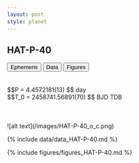 ```yaml
---
layout: post
style: planet
---
```

<script src="../js/planets.js"></script>

## HAT-P-40

<!-- Tab links -->
<div class="tab">
<button class="tablinks" onclick="openCity(event, 'Ephemeris')">Ephemeris</button>
<button class="tablinks" onclick="openCity(event, 'Data')">Data</button>
<button class="tablinks" onclick="openCity(event, 'Figures')">Figures</button>
</div>

<!-- Tab content -->
<div id="Ephemeris" class="tabcontent" markdown="1">
<br/><br/>
$$P = 4.4572181(13) $$ day <br/>
$$T_0 = 2458741.56891(70) $$ BJD TDB
<br/><br/>
<br/><br/>
![alt text](/images/HAT-P-40_o_c.png)
</div>


<div id="Data" class="tabcontent" markdown="1">

{% include data/data_HAT-P-40.md %}

</div>

<div id="Figures" class="tabcontent" markdown="1">
{% include figures/figures_HAT-P-40.md %}
</div>


<script src="../js/tabs.js"></script>


